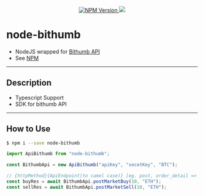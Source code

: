 <p align="center">
    <a href="https://www.npmjs.com/package/node-bithumb">
        <img src="https://img.shields.io/npm/v/node-bithumb.svg?style=flat-square&colorB=51C838" alt="NPM Version" />
    </a>
    <a href="https://github.com/semantic-release/semantic-release">
        <img src="https://img.shields.io/badge/%20%20%F0%9F%93%A6%F0%9F%9A%80-semantic--release-e10079.svg" />
    </a>
</p>

# node-bithumb
- NodeJS wrapped for [Bithumb API](https://apidocs.bithumb.com/)
- See [NPM](https://www.npmjs.com/package/node-bithumb)

---
## Description
- Typescript Support
- SDK for bithumb API

---
## How to Use
```bash
$ npm i --save node-bithumb
```

```typescript
import ApiBithumb from "node-bithumb";

const BithumbApi = new ApiBithumb("apiKey", "secetKey", "BTC");

// {httpMethod}{ApiEndpoint(to camel case)} [eg. post, order_detail => postOrderDetail()]
const buyRes = await BithumbApi.postMarketBuy(10, "ETH");
const sellRes = await BithumbApi.postMarketSell(10, "ETH");
```
